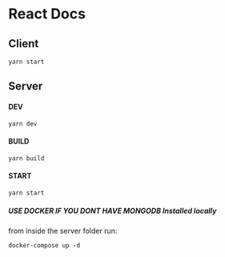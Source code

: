 # React Docs

## Client

```
yarn start
```

## Server

#### DEV

```
yarn dev
```

#### BUILD

```
yarn build
```

#### START

```
yarn start
```

##### USE DOCKER IF YOU DONT HAVE MONGODB Installed locally

from inside the server folder run:

```
docker-compose up -d
```
